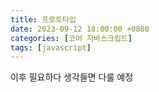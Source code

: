 ```yaml
---
title: 프로토타입
date: 2023-09-12 18:00:00 +0800
categories: [코어 자바스크립트]
tags: [javascript]
---
```


이후 필요하다 생각들면 다룰 예정
